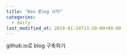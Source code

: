 ```yaml
---
title: "Dev Blog 시작"
categories:
  - daily
last_modified_at: 2019-01-24T13:20:00+09:00
---
```


github.io로 blog 구축하기
